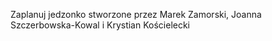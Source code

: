 Zaplanuj jedzonko stworzone przez Marek Zamorski, Joanna Szczerbowska-Kowal i Krystian Kościelecki

